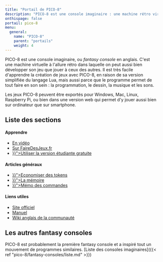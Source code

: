 ```yaml
---
title: "Portail de PICO-8"
description: "PICO-8 est une console imaginaire : une machine rétro virtuelle dans laquelle on peut aussi bien développer son jeu que jouer à ceux des autres."
onthispage: false
portail: pico-8
menu:
  general:
    name: "PICO-8"
    parent: "portails"
    weight: 4
---
```


PICO-8 est une console imaginaire, ou *fantasy console* en anglais. C'est une machine virtuelle à l'allure rétro dans laquelle on peut aussi bien développer son jeu que jouer à ceux des autres. Il est très facile d'apprendre la création de jeux avec PICO-8, en raison de sa version simplifiée du langage Lua, mais aussi parce que le programme permet de tout faire en son sein : la programmation, le dessin, la musique et les sons.

Les jeux PICO-8 peuvent être exportés pour Windows, Mac, Linux, Raspberry Pi, ou bien dans une version web qui permet d'y jouer aussi bien sur ordinateur que sur smartphone.

## Liste des sections

<div id="index-flex-container">
    <section>
      <h4>Apprendre</h4>
      <ul>
        <li><a href="https://www.youtube.com/playlist?list=PLHKUrXMrDS5t3ibCCh412ZAy0slIv3jeE">En vidéo</a></li>
        <li><a href="https://fairedesjeux.fr/pico-8/">Sur FaireDesJeux.fr</a></li>
        <li><a href="{{< ref "pico-8/education-edition.md" >}}">Utiliser la version étudiante gratuite</a></li>
      </ul>
    </section>
    <section>
      <h4>Articles généraux</h4>
      <ul>
        <li><a href="{{< ref "pico-8/tokens.md" >}}">Economiser des tokens</a></li>
        <li><a href="{{< ref "pico-8/memoire.md" >}}">La mémoire</a></li>
        <li><a href="{{< ref "pico-8/memo.md" >}}">Mémo des commandes</a></li>
      </ul>
    </section>
    <section>
    	<h4>Liens utiles</h4>
      <ul>
        <li><a href="https://www.lexaloffle.com/pico-8.php">Site officiel</a></li>
        <li><a href="https://www.lexaloffle.com/pico-8.php?page=manual">Manuel</a></li>
        <li><a href="https://pico-8.fandom.com/wiki/Pico-8_Wikia">Wiki anglais de la communauté</a></li>
      </ul>
    </section>
</div>

## Les autres fantasy consoles

PICO-8 est probablement la première fantasy console et a inspiré tout un mouvement de programmes similaires. [Liste des consoles imaginaires]({{< ref "pico-8/fantasy-consoles/liste.md" >}})
